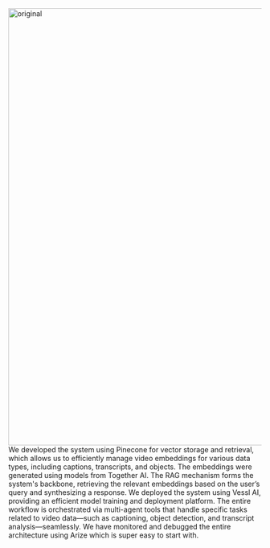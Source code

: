 <img width="869" alt="original" src="https://github.com/user-attachments/assets/6c4f7a7b-97e1-4211-9d95-cca020b9dddc">
We developed the system using Pinecone for vector storage and retrieval, which allows us to efficiently manage video embeddings for various data types, including captions, transcripts, and objects. The embeddings were generated using models from Together AI. The RAG mechanism forms the system's backbone, retrieving the relevant embeddings based on the user’s query and synthesizing a response. We deployed the system using Vessl AI, providing an efficient model training and deployment platform. The entire workflow is orchestrated via multi-agent tools that handle specific tasks related to video data—such as captioning, object detection, and transcript analysis—seamlessly. We have monitored and debugged the entire architecture using Arize which is super easy to start with.
